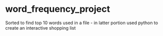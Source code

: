 # word_frequency_project
Sorted to find top 10 words used in a file - in latter portion used python to create an interactive shopping list
